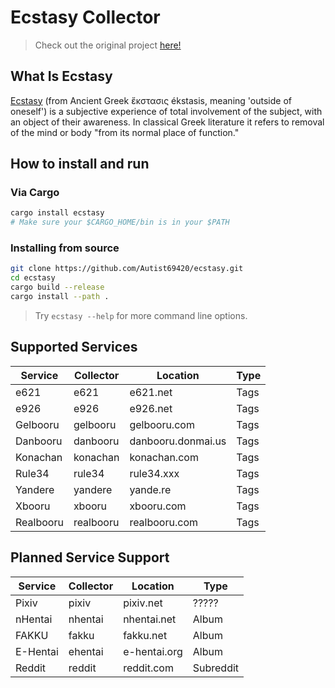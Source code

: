 # Ecstasy Collector

> Check out the original project [here!](https://gitlab.com/lu-ci/kyanite/)

## What Is Ecstasy

[Ecstasy](https://en.wikipedia.org/wiki/Ecstasy_(emotion)) (from Ancient Greek ἔκστασις ékstasis, meaning 'outside of oneself') is a subjective experience of total involvement of the subject, with an object of their awareness. In classical Greek literature it refers to removal of the mind or body "from its normal place of function."

## How to install and run

### Via Cargo

```sh
cargo install ecstasy
# Make sure your $CARGO_HOME/bin is in your $PATH
```

### Installing from source
```sh
git clone https://github.com/Autist69420/ecstasy.git
cd ecstasy
cargo build --release
cargo install --path .
```

> Try `ecstasy --help` for more command line options.

## Supported Services

| Service  | Collector | Location           | Type |
|----------|-----------|--------------------|------|
| e621     | e621      | e621.net           | Tags |
| e926     | e926      | e926.net           | Tags |
| Gelbooru | gelbooru  | gelbooru.com       | Tags |
| Danbooru | danbooru  | danbooru.donmai.us | Tags |
| Konachan | konachan  | konachan.com       | Tags |
| Rule34   | rule34    | rule34.xxx         | Tags |
| Yandere  | yandere   | yande.re           | Tags |
| Xbooru   | xbooru    | xbooru.com         | Tags |
| Realbooru| realbooru | realbooru.com      | Tags |

## Planned Service Support

| Service  | Collector | Location     | Type      |
|----------|-----------|--------------|-----------|
| Pixiv    | pixiv     | pixiv.net    | ?????     |
| nHentai  | nhentai   | nhentai.net  | Album     |
| FAKKU    | fakku     | fakku.net    | Album     |
| E-Hentai | ehentai   | e-hentai.org | Album     |
| Reddit   | reddit    | reddit.com   | Subreddit |
